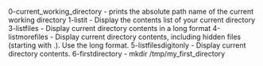 0-current_working_directory - prints the absolute path name of the current working directory
1-listit - Display the contents list of your current directory
3-listfiles - Display current directory contents in a long format
4-listmorefiles - Display current directory contents, including hidden files (starting with .). Use the long format.
5-listfilesdigitonly - Display current directory contents.
6-firstdirectory - mkdir /tmp/my_first_directory

